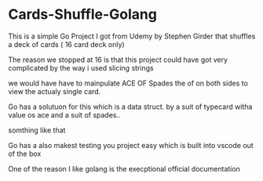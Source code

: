 # Cards-Shuffle-Golang

This is a simple Go Project I got from Udemy by Stephen Girder that shuffles a deck of cards ( 16 card deck only)

The reason we stopped at 16 is that this project could have got very complicated by the way i used slicing strings 

we would have have to mainpulate ACE OF Spades the of on both sides to view the actualy single card.

Go has a solutuon for this which is a data struct. by a suit of typecard witha value os ace and a suit of spades..

somthing like that 


Go has a also makest testing you project easy which is built into vscode out of the box

One of the  reason I like golang is the execptional official documentation

